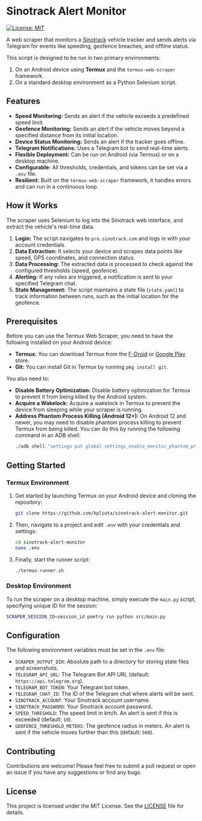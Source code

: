 # Sinotrack Alert Monitor

[![License: MIT](https://img.shields.io/badge/License-MIT-yellow.svg)](https://opensource.org/licenses/MIT)

A web scraper that monitors a [Sinotrack](https://pro.sinotrack.com/) vehicle tracker and sends alerts via Telegram for events like speeding, geofence breaches, and offline status.

This script is designed to be run in two primary environments:
1.  On an Android device using **Termux** and the `termux-web-scraper` framework.
2.  On a standard desktop environment as a Python Selenium script.

## Features

*   **Speed Monitoring:** Sends an alert if the vehicle exceeds a predefined speed limit.
*   **Geofence Monitoring:** Sends an alert if the vehicle moves beyond a specified distance from its initial location.
*   **Device Status Monitoring:** Sends an alert if the tracker goes offline.
*   **Telegram Notifications:** Uses a Telegram bot to send real-time alerts.
*   **Flexible Deployment:** Can be run on Android (via Termux) or on a desktop machine.
*   **Configurable:** All thresholds, credentials, and tokens can be set via a `.env` file.
*   **Resilient:** Built on the `termux-web-scraper` framework, it handles errors and can run in a continuous loop.

## How it Works

The scraper uses Selenium to log into the Sinotrack web interface, and extract the vehicle's real-time data.

1.  **Login:** The script navigates to `pro.sinotrack.com` and logs in with your account credentials.
2.  **Data Extraction:** It selects your device and scrapes data points like speed, GPS coordinates, and connection status.
3.  **Data Processing:** The extracted data is processed to check against the configured thresholds (speed, geofence).
4.  **Alerting:** If any rules are triggered, a notification is sent to your specified Telegram chat.
5.  **State Management:** The script maintains a state file (`state.yaml`) to track information between runs, such as the initial location for the geofence.

## Prerequisites

Before you can use the Termux Web Scraper, you need to have the following installed on your Android device:

*   **Termux:** You can download Termux from the [F-Droid](https://f-droid.org/en/packages/com.termux/) or [Google Play](https://play.google.com/store/apps/details?id=com.termux) store.
*   **Git:** You can install Git in Termux by running `pkg install git`.

You also need to:

*   **Disable Battery Optimization:** Disable battery optimization for Termux to prevent it from being killed by the Android system.
*   **Acquire a Wakelock:** Acquire a wakelock in Termux to prevent the device from sleeping while your scraper is running.
*   **Address Phantom Process Killing (Android 12+):** On Android 12 and newer, you may need to disable phantom process killing to prevent Termux from being killed. You can do this by running the following command in an ADB shell:
    ```bash
    ./adb shell "settings put global settings_enable_monitor_phantom_procs false"
    ```
    
## Getting Started

### Termux Environment
1.  Get started by launching Termux on your Android device and cloning the repository:
    ```bash
    git clone https://github.com/kpliuta/sinotrack-alert-monitor.git
    ```

2.  Then, navigate to a project and edit `.env` with your credentials and settings:
    ```bash
    cd sinotrack-alert-monitor
    nano .env
    ```

3.  Finally, start the runner script:
    ```bash
    ./termux-runner.sh
    ```
    
### Desktop Environment
To run the scraper on a desktop machine, simply execute the `main.py` script, specifying unique ID for the session:
```bash
SCRAPER_SESSION_ID=session_id poetry run python src/main.py
```

## Configuration

The following environment variables must be set in the `.env` file:

*   `SCRAPER_OUTPUT_DIR`: Absolute path to a directory for storing state files and screenshots.
*   `TELEGRAM_API_URL`: The Telegram Bot API URL (default: `https://api.telegram.org`).
*   `TELEGRAM_BOT_TOKEN`: Your Telegram bot token.
*   `TELEGRAM_CHAT_ID`: The ID of the Telegram chat where alerts will be sent.
*   `SINOTRACK_ACCOUNT`: Your Sinotrack account username.
*   `SINOTRACK_PASSWORD`: Your Sinotrack account password.
*   `SPEED_THRESHOLD`: The speed limit in km/h. An alert is sent if this is exceeded (default: `10`).
*   `GEOFENCE_THRESHOLD_METERS`: The geofence radius in meters. An alert is sent if the vehicle moves further than this (default: `500`).

## Contributing

Contributions are welcome! Please feel free to submit a pull request or open an issue if you have any suggestions or find any bugs.

## License

This project is licensed under the MIT License. See the [LICENSE](LICENSE) file for details.
